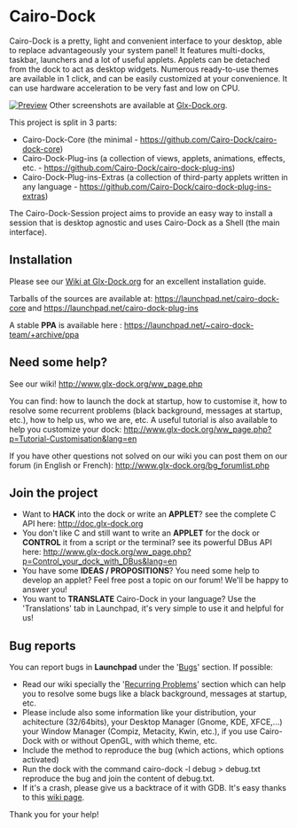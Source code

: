 Cairo-Dock
==========

Cairo-Dock is a pretty, light and convenient interface to your desktop, able to replace advantageously your system panel! It features multi-docks, taskbar, launchers and a lot of useful applets. Applets can be detached from the dock to act as desktop widgets. Numerous ready-to-use themes are available in 1 click, and can be easily customized at your convenience. It can use hardware acceleration to be very fast and low on CPU.

[![Preview](http://download.tuxfamily.org/glxdock/communication/images/3.3/cd-panel-mix-600.jpg)](http://download.tuxfamily.org/glxdock/communication/images/3.3/cd-panel-mix.png)
Other screenshots are available at [Glx-Dock.org](http://www.glx-dock.org/mc_album.php?a=3).

This project is split in 3 parts:

  - Cairo-Dock-Core (the minimal - https://github.com/Cairo-Dock/cairo-dock-core)
  - Cairo-Dock-Plug-ins (a collection of views, applets, animations, effects, etc. - https://github.com/Cairo-Dock/cairo-dock-plug-ins)
  - Cairo-Dock-Plug-ins-Extras (a collection of third-party applets written in any language - https://github.com/Cairo-Dock/cairo-dock-plug-ins-extras)

The Cairo-Dock-Session project aims to provide an easy way to install a session that is desktop agnostic and uses Cairo-Dock as a Shell (the main interface).


Installation
------------

Please see our [Wiki at Glx-Dock.org](http://www.glx-dock.org/ww_page.php?p=By%20distributions&lang=en) for an excellent installation guide.

Tarballs of the sources are available at: https://launchpad.net/cairo-dock-core and https://launchpad.net/cairo-dock-plug-ins

A stable **PPA** is available here : https://launchpad.net/~cairo-dock-team/+archive/ppa


Need some help?
---------------

See our wiki! http://www.glx-dock.org/ww_page.php

You can find: how to launch the dock at startup, how to customise it, how to resolve some recurrent problems (black background, messages at startup, etc.), how to help us, who we are, etc.
A useful tutorial is also available to help you customize your dock: http://www.glx-dock.org/ww_page.php?p=Tutorial-Customisation&lang=en

If you have other questions not solved on our wiki you can post them on our forum (in English or French): http://www.glx-dock.org/bg_forumlist.php


Join the project
----------------

* Want to **HACK** into the dock or write an **APPLET**? see the complete C API here: http://doc.glx-dock.org
* You don't like C and still want to write an **APPLET** for the dock or **CONTROL** it from a script or the terminal? see its powerful DBus API here: http://www.glx-dock.org/ww_page.php?p=Control_your_dock_with_DBus&lang=en
* You have some **IDEAS / PROPOSITIONS**? You need some help to develop an applet? Feel free post a topic on our forum! We'll be happy to answer you!
* You want to **TRANSLATE** Cairo-Dock in your language? Use the 'Translations' tab in Launchpad, it's very simple to use it and helpful for us!


Bug reports
-----------

You can report bugs in **Launchpad** under the '[Bugs](https://bugs.launchpad.net/cairo-dock)' section. If possible:

* Read our wiki specially the '[Recurring Problems](http://www.glx-dock.org/ww_page.php?p=Recurrents%20problems&lang=en)' section which can help you to resolve some bugs like a black background, messages at startup, etc.
* Please include also some information like your distribution, your achitecture (32/64bits), your Desktop Manager (Gnome, KDE, XFCE,...) your Window Manager (Compiz, Metacity, Kwin, etc.), if you use Cairo-Dock with or without OpenGL, with which theme, etc.
* Include the method to reproduce the bug (which actions, which options activated)
* Run the dock with the command
          cairo-dock -l debug > debug.txt
reproduce the bug and join the content of debug.txt.
* If it's a crash, please give us a backtrace of it with GDB. It's easy thanks to this [wiki page](http://wiki.glx-dock.org/?p=ddd).

Thank you for your help!
